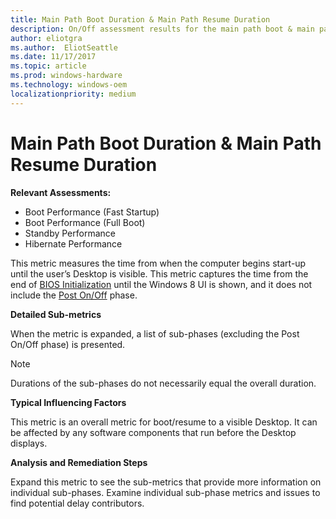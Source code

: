```yaml
---
title: Main Path Boot Duration & Main Path Resume Duration
description: On/Off assessment results for the main path boot & main path resume transition phases
author: eliotgra
ms.author:  EliotSeattle
ms.date: 11/17/2017
ms.topic: article
ms.prod: windows-hardware
ms.technology: windows-oem
localizationpriority: medium
---
```


# Main Path Boot Duration & Main Path Resume Duration

**Relevant Assessments:**

-   Boot Performance (Fast Startup)
-   Boot Performance (Full Boot)
-   Standby Performance
-   Hibernate Performance

This metric measures the time from when the computer begins start-up until the user’s Desktop is visible. This metric captures the time from the end of [BIOS Initialization](bios-initialization-duration.md) until the Windows 8 UI is shown, and it does not include the [Post On/Off](post-on-off-duration.md) phase.

**Detailed Sub-metrics**

When the metric is expanded, a list of sub-phases (excluding the Post On/Off phase) is presented.

> [!NOTE]
> Durations of the sub-phases do not necessarily equal the overall duration.

**Typical Influencing Factors**

This metric is an overall metric for boot/resume to a visible Desktop. It can be affected by any software components that run before the Desktop displays.

**Analysis and Remediation Steps**

Expand this metric to see the sub-metrics that provide more information on individual sub-phases. Examine individual sub-phase metrics and issues to find potential delay contributors.

